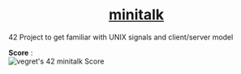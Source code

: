 <h1 align="center"><u>minitalk</u></h1>
42 Project to get familiar with UNIX signals and client/server model

**Score** :
<br>
![vegret's 42 minitalk Score](https://badge42.vercel.app/api/v2/clalmqrmn00060fl8q4n24adz/project/2871400)
